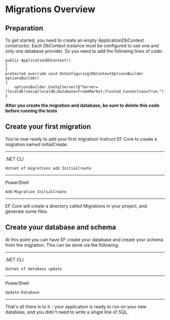 # Migrations Overview

## Preparation

To get started, you need to create an empty ApplicationDbContext constructor. Each DbContext instance must be configured to use one and only one database provider. So you need to add the following lines of code:

```
public ApplicationDbContext()
{
}
protected override void OnConfiguring(DbContextOptionsBuilder optionsBuilder)
{
    optionsBuilder.UseSqlServer(@"Server=(localdb)\mssqllocaldb;Database=TradeMarket;Trusted_Connection=True;");
}
```

**After you create the migration and database, be sure to delete this code before running the tests**

## Create your first migration

You're now ready to add your first migration! Instruct EF Core to create a migration named InitialCreate:

---

.NET CLI
```
dotnet ef migrations add InitialCreate
```

---

PowerShell
```
Add-Migration InitialCreate
```

---

EF Core will create a directory called Migrations in your project, and generate some files.

## Create your database and schema

At this point you can have EF create your database and create your schema from the migration. This can be done via the following:

---

.NET CLI
```
dotnet ef database update
```

---

PowerShell
```
Update-Database
```

---

That's all there is to it - your application is ready to run on your new database, and you didn't need to write a single line of SQL.
